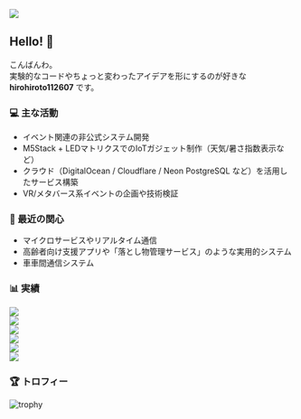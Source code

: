 ![](https://komarev.com/ghpvc/?username=hirohiroto112607)
<br>

## Hello! 👋

こんばんわ。  
実験的なコードやちょっと変わったアイデアを形にするのが好きな **hirohiroto112607** です。  

### 💻 主な活動
- イベント関連の非公式システム開発  
- M5Stack + LEDマトリクスでのIoTガジェット制作（天気/暑さ指数表示など）  
- クラウド（DigitalOcean / Cloudflare / Neon PostgreSQL など）を活用したサービス構築  
- VR/メタバース系イベントの企画や技術検証  

### 🌱 最近の関心
- マイクロサービスやリアルタイム通信
- 高齢者向け支援アプリや「落とし物管理サービス」のような実用的システム
- 車車間通信システム

### 📊 実績
![](https://github-readme-stats.hackclub.dev/api/wakatime?username=11543&api_domain=hackatime.hackclub.com&&custom_title=Hackatime+Stats&layout=compact&cache_seconds=0&langs_count=8&theme=aura)  
![](http://github-profile-summary-cards.vercel.app/api/cards/profile-details?username=hirohiroto112607&theme=tokyonight)  
![](http://github-profile-summary-cards.vercel.app/api/cards/repos-per-language?username=hirohiroto112607&theme=tokyonight)  
![](http://github-profile-summary-cards.vercel.app/api/cards/most-commit-language?username=hirohiroto112607&theme=tokyonight)  
![](http://github-profile-summary-cards.vercel.app/api/cards/stats?username=hirohiroto112607&theme=tokyonight)  
![](http://github-profile-summary-cards.vercel.app/api/cards/productive-time?username=hirohiroto112607&theme=tokyonight&utcOffset=9)  

### 🏆 トロフィー
![trophy](https://github-profile-trophy.vercel.app/?username=hirohiroto112607&theme=gruvbox)
